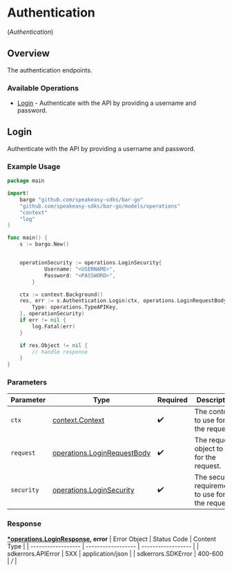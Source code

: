 # Authentication
(*Authentication*)

## Overview

The authentication endpoints.

### Available Operations

* [Login](#login) - Authenticate with the API by providing a username and password.

## Login

Authenticate with the API by providing a username and password.

### Example Usage

```go
package main

import(
	bargo "github.com/speakeasy-sdks/bar-go"
	"github.com/speakeasy-sdks/bar-go/models/operations"
	"context"
	"log"
)

func main() {
    s := bargo.New()


    operationSecurity := operations.LoginSecurity{
            Username: "<USERNAME>",
            Password: "<PASSWORD>",
        }

    ctx := context.Background()
    res, err := s.Authentication.Login(ctx, operations.LoginRequestBody{
        Type: operations.TypeAPIKey,
    }, operationSecurity)
    if err != nil {
        log.Fatal(err)
    }

    if res.Object != nil {
        // handle response
    }
}
```

### Parameters

| Parameter                                                                  | Type                                                                       | Required                                                                   | Description                                                                |
| -------------------------------------------------------------------------- | -------------------------------------------------------------------------- | -------------------------------------------------------------------------- | -------------------------------------------------------------------------- |
| `ctx`                                                                      | [context.Context](https://pkg.go.dev/context#Context)                      | :heavy_check_mark:                                                         | The context to use for the request.                                        |
| `request`                                                                  | [operations.LoginRequestBody](../../models/operations/loginrequestbody.md) | :heavy_check_mark:                                                         | The request object to use for the request.                                 |
| `security`                                                                 | [operations.LoginSecurity](../../models/operations/loginsecurity.md)       | :heavy_check_mark:                                                         | The security requirements to use for the request.                          |


### Response

**[*operations.LoginResponse](../../models/operations/loginresponse.md), error**
| Error Object       | Status Code        | Content Type       |
| ------------------ | ------------------ | ------------------ |
| sdkerrors.APIError | 5XX                | application/json   |
| sdkerrors.SDKError | 400-600            | */*                |
